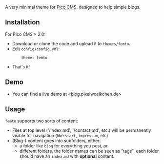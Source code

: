 A very minimal theme for [Pico CMS](https://www.picocms.org), designed to help simple blogs.

## Installation

For Pico CMS > 2.0:

  * Download or clone the code and upload it to `themes/femto`.
  * Edit `config/config.yml`:
    ```
		theme: femto
    ```
  * That's it!

## Demo

  * You can find a live demo at <blog.pixelwoelkchen.de>

## Usage

`femto` supports two sorts of content:

  * Files at top level ('/index.md', '/contact.md', etc.) will be permanently visible for navigation (like `start`, `impressum`, etc)
  * (Blog-) content goes into subfolders, either:
      * a folder like `blog` for everything you post, or
      * different folders, the folder names can be seen as "tags", each folder should have an `index.md` with **optional** content.
